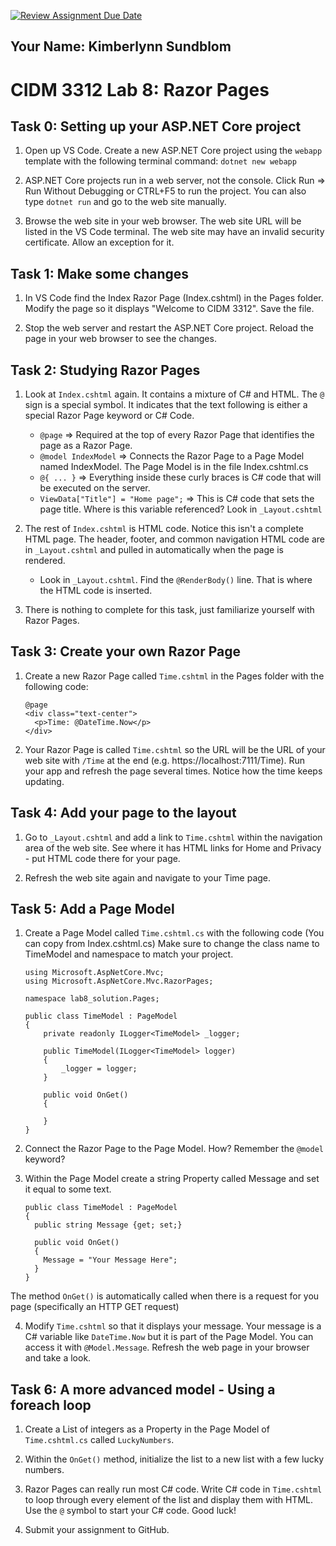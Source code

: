 [![Review Assignment Due Date](https://classroom.github.com/assets/deadline-readme-button-24ddc0f5d75046c5622901739e7c5dd533143b0c8e959d652212380cedb1ea36.svg)](https://classroom.github.com/a/iK1NdluY)
## Your Name: Kimberlynn Sundblom


# CIDM 3312 Lab 8: Razor Pages

## Task 0: Setting up your ASP.NET Core project
1. Open up VS Code. Create a new ASP.NET Core project using the `webapp` template with the following terminal command: `dotnet new webapp`
  
2. ASP.NET Core projects run in a web server, not the console. Click Run => Run Without Debugging or CTRL+F5 to run the project. You can also type `dotnet run` and go to the web site manually.
  
3. Browse the web site in your web browser. The web site URL will be listed in the VS Code terminal. The web site may have an invalid security certificate. Allow an exception for it.
  
## Task 1: Make some changes
1. In VS Code find the Index Razor Page (Index.cshtml) in the Pages folder. Modify the page so it displays "Welcome to CIDM 3312". Save the file.
  
2. Stop the web server and restart the ASP.NET Core project. Reload the page in your web browser to see the changes.

## Task 2: Studying Razor Pages
1. Look at `Index.cshtml` again. It contains a mixture of C# and HTML. The `@` sign is a special symbol. It indicates that the text following is either a special Razor Page keyword or C# Code.
    - `@page` => Required at the top of every Razor Page that identifies the page as a Razor Page.
    - `@model IndexModel` => Connects the Razor Page to a Page Model named IndexModel. The Page Model is in the file Index.cshtml.cs
    - `@{ ... }` => Everything inside these curly braces is C# code that will be executed on the server.
    - `ViewData["Title"] = "Home page";` => This is C# code that sets the page title. Where is this variable referenced? Look in `_Layout.cshtml`
   
2. The rest of `Index.cshtml` is HTML code. Notice this isn't a complete HTML page. The header, footer, and common navigation HTML code are in `_Layout.cshtml` and pulled in automatically when the page is rendered.
    - Look in `_Layout.cshtml`. Find the `@RenderBody()` line. That is where the HTML code is inserted.
  
3. There is nothing to complete for this task, just familiarize yourself with Razor Pages.

## Task 3: Create your own Razor Page
1. Create a new Razor Page called `Time.cshtml` in the Pages folder with the following code:
      ```
      @page
      <div class="text-center">
        <p>Time: @DateTime.Now</p>
      </div>
      ```
    
2. Your Razor Page is called `Time.cshtml` so the URL will be the URL of your web site with `/Time` at the end (e.g. https://localhost:7111/Time). Run your app and refresh the page several times. Notice how the time keeps updating. 

## Task 4: Add your page to the layout
1. Go to `_Layout.cshtml` and add a link to `Time.cshtml` within the navigation area of the web site. See where it has HTML links for Home and Privacy - put HTML code there for your page.

2. Refresh the web site again and navigate to your Time page.

## Task 5: Add a Page Model
1. Create a Page Model called `Time.cshtml.cs` with the following code (You can copy from Index.cshtml.cs) Make sure to change the class name to TimeModel and namespace to match your project.
    ```
    using Microsoft.AspNetCore.Mvc;
    using Microsoft.AspNetCore.Mvc.RazorPages;

    namespace lab8_solution.Pages;

    public class TimeModel : PageModel
    {
        private readonly ILogger<TimeModel> _logger;

        public TimeModel(ILogger<TimeModel> logger)
        {
            _logger = logger;
        }

        public void OnGet()
        {

        }
    }
    ```

2. Connect the Razor Page to the Page Model. How? Remember the `@model` keyword?

3. Within the Page Model create a string Property called Message and set it equal to some text.
    ```
    public class TimeModel : PageModel
    {
      public string Message {get; set;}
      
      public void OnGet()
      {
        Message = "Your Message Here";
      }
    }
    ```
 The method `OnGet()` is automatically called when there is a request for you page (specifically an HTTP GET request)
 
 4. Modify `Time.cshtml` so that it displays your message. Your message is a C# variable like `DateTime.Now` but it is part of the Page Model. You can access it with `@Model.Message`. Refresh the web page in your browser and take a look.
 
 ## Task 6: A more advanced model - Using a foreach loop
 1. Create a List of integers as a Property in the Page Model of `Time.cshtml.cs` called `LuckyNumbers`.
 
 2. Within the `OnGet()` method, initialize the list to a new list with a few lucky numbers.
 
 3. Razor Pages can really run most C# code. Write C# code in `Time.cshtml` to loop through every element of the list and display them with HTML. Use the `@` symbol to start your C# code. Good luck!
 
 4. Submit your assignment to GitHub.
  
  

